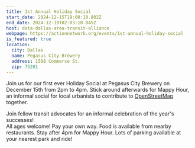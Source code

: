 ```yaml
---
title: 1st Annual Holiday Social
start_date: 2024-12-15T19:00:10.802Z
end_date: 2024-12-10T02:03:10.845Z
host: data-dallas-area-transit-alliance
webpage: https://actionnetwork.org/events/1st-annual-holiday-social
is_featured: true
location:
  city: Dallas
  name: Pegasus City Brewery
  address: 1508 Commerce St.
  zip: 75201
---
```

Join us for our first ever Holiday Social at Pegasus City Brewery on December 15th from 2pm to 4pm. Stick around afterwards for Mappy Hour, an informal social for local urbanists to contribute to [OpenStreetMap ](https://openstreetmap.org/about)together.

Join fellow transit advocates for an informal celebration of the year's successes!\
All ages welcome! Pay your own way. Food is available from nearby restaurants. Stay after 4pm for Mappy Hour. Lots of parking available at your nearest park and ride!